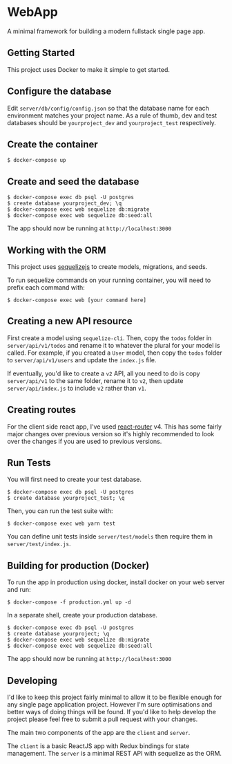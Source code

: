 # WebApp

A minimal framework for building a modern fullstack single page app.

## Getting Started

This project uses Docker to make it simple to get started.

## Configure the database

Edit `server/db/config/config.json` so that the database name for each environment matches your project name. As a rule of thumb, dev and test databases should be `yourproject_dev` and `yourproject_test` respectively.

## Create the container

```
$ docker-compose up
```

## Create and seed the database

```
$ docker-compose exec db psql -U postgres
$ create database yourproject_dev; \q
$ docker-compose exec web sequelize db:migrate
$ docker-compose exec web sequelize db:seed:all
```

The app should now be running at `http://localhost:3000`

## Working with the ORM

This project uses [sequelizejs](http://docs.sequelizejs.com/) to create models, migrations, and seeds.

To run sequelize commands on your running container, you will need to prefix each command with:

```
$ docker-compose exec web [your command here]
```

## Creating a new API resource

First create a model using `sequelize-cli`. Then, copy the `todos` folder in `server/api/v1/todos` and rename it to whatever the plural for your model is called. For example, if you created a `User` model, then copy the `todos` folder to `server/api/v1/users` and update the `index.js` file.

If eventually, you'd like to create a `v2` API, all you need to do is copy `server/api/v1` to the same folder, rename it to `v2`, then update `server/api/index.js` to include `v2` rather than `v1`.

## Creating routes

For the client side react app, I've used [react-router](https://reacttraining.com/react-router/) v4. This has some fairly major changes over previous version so it's highly recommended to look over the changes if you are used to previous versions.

## Run Tests

You will first need to create your test database.

```
$ docker-compose exec db psql -U postgres
$ create database yourproject_test; \q
```

Then, you can run the test suite with:

```
$ docker-compose exec web yarn test
```

You can define unit tests inside `server/test/models` then require them in `server/test/index.js`.

## Building for production (Docker)

To run the app in production using docker, install docker on your web server and run:

```
$ docker-compose -f production.yml up -d
```

In a separate shell, create your production database.

```
$ docker-compose exec db psql -U postgres
$ create database yourproject; \q
$ docker-compose exec web sequelize db:migrate
$ docker-compose exec web sequelize db:seed:all
```

The app should now be running at `http://localhost:3000`

## Developing

I'd like to keep this project fairly minimal to allow it to be flexible enough for any single page application project. However I'm sure optimisations and better ways of doing things will be found. If you'd like to help develop the project please feel free to submit a pull request with your changes.

The main two components of the app are the `client` and `server`.

The `client` is a basic ReactJS app with Redux bindings for state management. The `server` is a minimal REST API with sequelize as the ORM.